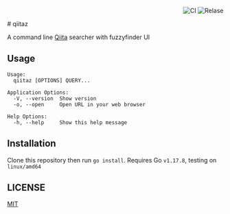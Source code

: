 <div align="right">

![CI](https://github.com/sheepla/fzwiki/actions/workflows/ci.yml/badge.svg)
![Relase](https://github.com/sheepla/fzwiki/actions/workflows/release.yml/badge.svg)

<!--
<a href="https://github.com/sheepla/fzwiki/releases/latest">

![Latest Release](https://img.shields.io/github/v/release/sheepla/fzwiki?style=flat-square)

</a>
-->

</div>
# qiitaz

A command line [Qiita](https://qiita.com) searcher with fuzzyfinder UI

## Usage

```
Usage:
  qiitaz [OPTIONS] QUERY...

Application Options:
  -V, --version  Show version
  -o, --open     Open URL in your web browser

Help Options:
  -h, --help     Show this help message
```

## Installation

Clone this repository then run `go install`.
Requires Go `v1.17.8`, testing on `linux/amd64`

## LICENSE

[MIT](./LICENSE)

